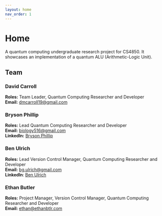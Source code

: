 ```yaml
---
layout: home
nav_order: 1
---
```


# Home

A quantum computing undergraduate research project for CS4850. It showcases an implementation of a quantum ALU (Arithmetic-Logic Unit).

## Team

### David Carroll

**Roles:** Team Leader, Quantum Computing Researcher and Developer<br>
**Email:** [dmcarroll19@gmail.com](mailto:dmcarroll19@gmail.com)

### Bryson Phillip

**Roles:** Lead Quantum Computing Researcher and Developer<br>
**Email:** [biology516@gmail.com](mailto:biology516@gmail.com)<br>
**LinkedIn:** [Bryson Phillip](https://www.linkedin.com/in/brysonphillip)

### Ben Ulrich

**Roles:** Lead Version Control Manager, Quantum Computing Researcher and Developer<br>
**Email:** [bg.ulrich@gmail.com](mailto:bg.ulrich@gmail.com)<br>
**LinkedIn**: [Ben Ulrich](https://www.linkedin.com/in/ben-ulrich-849071256/)

### Ethan Butler

**Roles:** Project Manager, Version Control Manager, Quantum Computing Researcher and Developer<br>
**Email:** [ethan@ethanbtlr.com](mailto:ethan@ethanbtlr.com)
